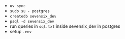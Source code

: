 - `uv sync`
- `sudo su - postgres`
- `createdb sevensix_dev`
- `psql -d sevensix_dev`
- run queries in `sql.txt` inside sevensix_dev in postgres
- setup `.env`
